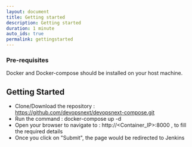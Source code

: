 ```yaml
---
layout: document
title: Getting started
description: Getting started
duration: 1 minute
auto_ids: true
permalink: gettingstarted
---
```


### Pre-requisites
Docker and Docker-compose should be installed on your host machine.

## Getting Started

- Clone/Download the repository : https://github.com/devopsnext/devopsnext-compose.git
- Run the command : docker-compose up -d
- Open your browser to navigate to : http://<Container_IP>:8000 , to fill the required details
- Once you click on "Submit", the page would be redirected to Jenkins

